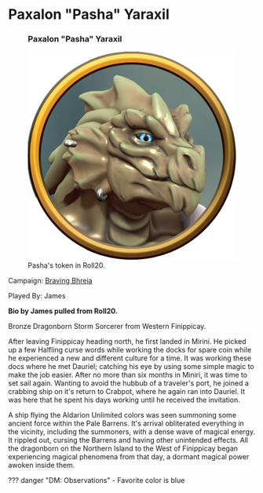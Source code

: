 # Paxalon "Pasha" Yaraxil

<figure class="infobox right">
  <h3>Paxalon "Pasha" Yaraxil</h3>
  <img src="/assets/images/pasha.png" />
  <figcaption>
    Pasha's token in Roll20.
  </figcaption>
</figure>

Campaign: [Braving Bhreia](../braving-bhreia.md)

Played By: James

**Bio by James pulled from Roll20.**

Bronze Dragonborn Storm Sorcerer from Western Finippicay.

After leaving Finippicay heading north, he first landed in Mirini. He picked up a few Halfling curse words while working the docks for spare coin while he experienced a new and different culture for a time. It was working these docs where he met Dauriel; catching his eye by using some simple magic to make the job easier. After no more than six months in Miniri, it was time to set sail again. Wanting to avoid the hubbub of a traveler's port, he joined a crabbing ship on it's return to Crabpot, where he again ran into Dauriel. It was here that he spent his days working until he received the invitation.

A ship flying the Aldarion Unlimited colors was seen summoning some ancient force within the Pale Barrens. It's arrival obliterated everything in the vicinity, including the summoners, with a dense wave of magical energy. It rippled out, cursing the Barrens and having other unintended effects. All the dragonborn on the Northern Island to the West of Finippicay began experiencing magical phenomena from that day, a dormant magical power awoken inside them.

??? danger "DM: Observations"
    - Favorite color is blue
